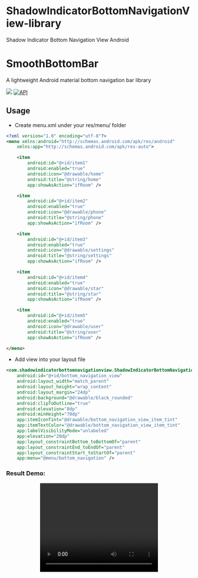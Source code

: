 # ShadowIndicatorBottomNavigationView-library
Shadow Indicator Bottom Navigation View Android

# SmoothBottomBar

A lightweight Android material bottom navigation bar library

[![](https://jitpack.io/v/TrooNikhilFlutter/ShadowIndicatorBottomNav-library.svg)](https://jitpack.io/#TrooNikhilFlutter/ShadowIndicatorBottomNav-library)
[![API](https://img.shields.io/badge/API-21%2B-brightgreen.svg?style=flat)](https://android-arsenal.com/api?level=21)

[comment]: <> ([![Android Arsenal]&#40; https://img.shields.io/badge/Android%20Arsenal-SmoothBottomBar-green.svg?style=flat &#41;]&#40; https://android-arsenal.com/details/1/7932 &#41;)

[comment]: <> ([![Android Weekly]&#40;https://androidweekly.net/issues/issue-385/badge&#41;]&#40;https://androidweekly.net/issues/issue-385&#41;)

[comment]: <> (## GIF)

[comment]: <> (<img src="https://cdn.dribbble.com/users/1015191/screenshots/6251784/snapp---animation.gif"/>)

[comment]: <> (## Design Credits)

[comment]: <> (All design and inspiration credits belong to [Alejandro Ausejo]&#40;https://dribbble.com/shots/6251784-Navigation-Menu-Animation&#41;.)

## Usage

-   Create menu.xml under your res/menu/ folder
```xml
<?xml version="1.0" encoding="utf-8"?>
<menu xmlns:android="http://schemas.android.com/apk/res/android"
    xmlns:app="http://schemas.android.com/apk/res-auto">

    <item
        android:id="@+id/item1"
        android:enabled="true"
        android:icon="@drawable/home"
        android:title="@string/home"
        app:showAsAction="ifRoom" />

    <item
        android:id="@+id/item2"
        android:enabled="true"
        android:icon="@drawable/phone"
        android:title="@string/phone"
        app:showAsAction="ifRoom" />

    <item
        android:id="@+id/item3"
        android:enabled="true"
        android:icon="@drawable/settings"
        android:title="@string/settings"
        app:showAsAction="ifRoom" />

    <item
        android:id="@+id/item4"
        android:enabled="true"
        android:icon="@drawable/star"
        android:title="@string/star"
        app:showAsAction="ifRoom" />

    <item
        android:id="@+id/item5"
        android:enabled="true"
        android:icon="@drawable/user"
        android:title="@string/user"
        app:showAsAction="ifRoom" />

</menu>
```

-   Add view into your layout file
```xml
<com.shadowindicatorbottomnavigationview.ShadowIndicatorBottomNavigationView
    android:id="@+id/bottom_navigation_view"
    android:layout_width="match_parent"
    android:layout_height="wrap_content"
    android:layout_margin="24dp"
    android:background="@drawable/black_rounded"
    android:clipToOutline="true"
    android:elevation="8dp"
    android:minHeight="70dp"
    app:itemIconTint="@drawable/bottom_navigation_view_item_tint"
    app:itemTextColor="@drawable/bottom_navigation_view_item_tint"
    app:labelVisibilityMode="unlabeled"
    app:elevation="20dp"
    app:layout_constraintBottom_toBottomOf="parent"
    app:layout_constraintEnd_toEndOf="parent"
    app:layout_constraintStart_toStartOf="parent"
    app:menu="@menu/bottom_navigation" />
```


### Result Demo:

<p align="center"><a><video width="320" height="240" controls>
  <source src="Videos/video_nomal.mov" type="video/mp4">
</video></a></p>

[comment]: <> (## Customization)

[comment]: <> (```xml)

[comment]: <> (<me.ibrahimsn.lib.SmoothBottomBar)

[comment]: <> (        android:id="@+id/bottomBar")

[comment]: <> (        android:layout_width="match_parent")

[comment]: <> (        android:layout_height="70dp")

[comment]: <> (        app:menu="")

[comment]: <> (        app:backgroundColor="")

[comment]: <> (        app:indicatorColor="")

[comment]: <> (        app:indicatorRadius="")

[comment]: <> (        app:cornerRadius="")

[comment]: <> (        app:corners="")

[comment]: <> (        app:sideMargins="")

[comment]: <> (        app:itemPadding="")

[comment]: <> (        app:textColor="")

[comment]: <> (        app:itemFontFamily="")

[comment]: <> (        app:textSize="")

[comment]: <> (        app:iconSize="")

[comment]: <> (        app:iconTint="")

[comment]: <> (        app:iconTintActive="")

[comment]: <> (        app:activeItem="")

[comment]: <> (        app:duration="" />)

[comment]: <> (```)

[comment]: <> (## Setup)

[comment]: <> (> Follow me on Twitter [@ibrahimsn98]&#40;https://twitter.com/ibrahimsn98&#41;)

[comment]: <> (```gradle)

[comment]: <> (//project label build.gradle)

[comment]: <> (buildscript {)

[comment]: <> (    repositories {)

[comment]: <> (         ....)

[comment]: <> (        maven { url 'https://jitpack.io' })

[comment]: <> (    })

[comment]: <> (})

[comment]: <> (allprojects {)

[comment]: <> (    repositories {)

[comment]: <> (     .......)

[comment]: <> (        maven { url 'https://www.jitpack.io' })

[comment]: <> (    })

[comment]: <> (})

[comment]: <> (//app label build.gradle)

[comment]: <> (dependencies {)

[comment]: <> (        implementation 'com.github.ibrahimsn98:SmoothBottomBar:1.7.9')

[comment]: <> (})

[comment]: <> (```)

[comment]: <> (## Contributors ✨)

[comment]: <> (<table>)

[comment]: <> (    <tr>)

[comment]: <> (        <td align="center">)

[comment]: <> (            <a href="https://github.com/brookmg">)

[comment]: <> (                <img src="https://avatars3.githubusercontent.com/u/7487888?s=460&u=7ba52b250536b301987aaa350f605bbaf3ffa8ed&v=4" width="100px;" alt=""/><br />)

[comment]: <> (                <sub><b>brookmg</b></sub>)

[comment]: <> (            </a>)

[comment]: <> (        </td>)

[comment]: <> (        <td align="center">)

[comment]: <> (            <a href="https://github.com/rezaepsilon0">)

[comment]: <> (                <img src="https://avatars0.githubusercontent.com/u/18679475?s=460&u=a5e771cc32bff987aceccafa55edab06a8aa804f&v=4" width="100px;" alt=""/><br />)

[comment]: <> (                <sub><b>rezaepsilon0</b></sub>)

[comment]: <> (            </a>)

[comment]: <> (        </td>)

[comment]: <> (        <td align="center">)

[comment]: <> (            <a href="https://github.com/amitdash291">)

[comment]: <> (                <img src="https://avatars2.githubusercontent.com/u/18529185?s=460&v=4" width="100px;" alt=""/><br />)

[comment]: <> (                <sub><b>amitdash291</b></sub>)

[comment]: <> (            </a>)

[comment]: <> (        </td>)

[comment]: <> (           <td align="center">)

[comment]: <> (            <a href="https://github.com/tobiasschuerg">)

[comment]: <> (                <img src="https://avatars2.githubusercontent.com/u/1324555?s=460&v=4" width="100px;" alt=""/><br />)

[comment]: <> (                <sub><b>tobiasschuerg</b></sub>)

[comment]: <> (            </a>)

[comment]: <> (        </td>)

[comment]: <> (        </td>)

[comment]: <> (           <td align="center">)

[comment]: <> (            <a href="https://github.com/mayokunthefirst">)

[comment]: <> (                <img src="https://avatars0.githubusercontent.com/u/29807085?s=460&u=493fd9b143dd96eecea56749f57d20e002e246e4&v=4" width="100px;" alt=""/><br />)

[comment]: <> (                <sub><b>mayokunthefirst</b></sub>)

[comment]: <> (            </a>)

[comment]: <> (        </td>)

[comment]: <> (        <td align="center">)

[comment]: <> (            <a href="https://github.com/FannyDemey">)

[comment]: <> (                <img src="https://avatars.githubusercontent.com/u/3006608?v=4" width="100px;" alt=""/><br />)

[comment]: <> (                <sub><b>FannyDemey</b></sub>)

[comment]: <> (            </a>)

[comment]: <> (        </td>)

[comment]: <> (    </tr>)

[comment]: <> (    <tr>)

[comment]: <> (    	 <td align="center">)

[comment]: <> (            <a href="https://github.com/Milad-Akarie">)

[comment]: <> (                <img src="https://avatars.githubusercontent.com/u/55059449?v=4" width="100px;" alt=""/><br />)

[comment]: <> (                <sub><b>Milad akarie</b></sub>)

[comment]: <> (            </a>)

[comment]: <> (        </td>)

[comment]: <> (    </tr>)

[comment]: <> (</table>)


[comment]: <> (## License)

[comment]: <> (```)

[comment]: <> (MIT License)

[comment]: <> (Copyright &#40;c&#41; 2019 İbrahim Süren)

[comment]: <> (Permission is hereby granted, free of charge, to any person obtaining a copy)

[comment]: <> (of this software and associated documentation files &#40;the "Software"&#41;, to deal)

[comment]: <> (in the Software without restriction, including without limitation the rights)

[comment]: <> (to use, copy, modify, merge, publish, distribute, sublicense, and/or sell)

[comment]: <> (copies of the Software, and to permit persons to whom the Software is)

[comment]: <> (furnished to do so, subject to the following conditions:)

[comment]: <> (The above copyright notice and this permission notice shall be included in all)

[comment]: <> (copies or substantial portions of the Software.)

[comment]: <> (THE SOFTWARE IS PROVIDED "AS IS", WITHOUT WARRANTY OF ANY KIND, EXPRESS OR)

[comment]: <> (IMPLIED, INCLUDING BUT NOT LIMITED TO THE WARRANTIES OF MERCHANTABILITY,)

[comment]: <> (FITNESS FOR A PARTICULAR PURPOSE AND NONINFRINGEMENT. IN NO EVENT SHALL THE)

[comment]: <> (AUTHORS OR COPYRIGHT HOLDERS BE LIABLE FOR ANY CLAIM, DAMAGES OR OTHER)

[comment]: <> (LIABILITY, WHETHER IN AN ACTION OF CONTRACT, TORT OR OTHERWISE, ARISING FROM,)

[comment]: <> (OUT OF OR IN CONNECTION WITH THE SOFTWARE OR THE USE OR OTHER DEALINGS IN THE)

[comment]: <> (SOFTWARE.)

[comment]: <> (```)